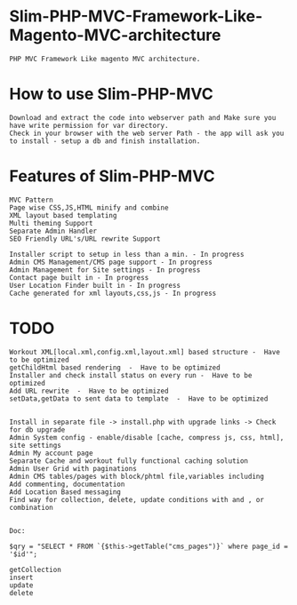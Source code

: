 Slim-PHP-MVC-Framework-Like-Magento-MVC-architecture
====================================================

	PHP MVC Framework Like magento MVC architecture.
	
How to use Slim-PHP-MVC
=======================
	Download and extract the code into webserver path and Make sure you have write permission for var directory.
	Check in your browser with the web server Path - the app will ask you to install - setup a db and finish installation.

Features of Slim-PHP-MVC
=======================
	MVC Pattern
	Page wise CSS,JS,HTML minify and combine
	XML layout based templating
	Multi theming Support
	Separate Admin Handler
	SEO Friendly URL's/URL rewrite Support
	
	Installer script to setup in less than a min. - In progress
	Admin CMS Management/CMS page support - In progress
	Admin Management for Site settings - In progress
	Contact page built in - In progress
	User Location Finder built in - In progress
	Cache generated for xml layouts,css,js - In progress
	
TODO
====
	Workout XML[local.xml,config.xml,layout.xml] based structure -  Have to be optimized
	getChildHtml based rendering  -  Have to be optimized
	Installer and check install status on every run -  Have to be optimized
	Add URL rewrite  -  Have to be optimized
	setData,getData to sent data to template  -  Have to be optimized


	Install in separate file -> install.php with upgrade links -> Check for db upgrade
	Admin System config - enable/disable [cache, compress js, css, html], site settings
	Admin My account page
	Separate Cache and workout fully functional caching solution
	Admin User Grid with paginations
	Admin CMS tables/pages with block/phtml file,variables including
	Add commenting, documentation
	Add Location Based messaging
    Find way for collection, delete, update conditions with and , or combination


	Doc:

	$qry = "SELECT * FROM `{$this->getTable("cms_pages")}` where page_id = '$id'";

	getCollection
	insert
	update
	delete